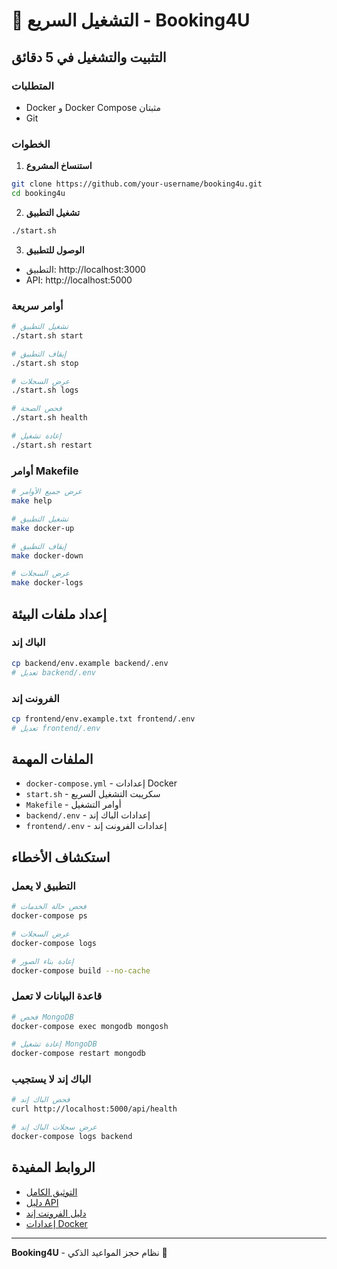 # 🚀 التشغيل السريع - Booking4U

## التثبيت والتشغيل في 5 دقائق

### المتطلبات
- Docker و Docker Compose مثبتان
- Git

### الخطوات

1. **استنساخ المشروع**
```bash
git clone https://github.com/your-username/booking4u.git
cd booking4u
```

2. **تشغيل التطبيق**
```bash
./start.sh
```

3. **الوصول للتطبيق**
- التطبيق: http://localhost:3000
- API: http://localhost:5000

### أوامر سريعة

```bash
# تشغيل التطبيق
./start.sh start

# إيقاف التطبيق
./start.sh stop

# عرض السجلات
./start.sh logs

# فحص الصحة
./start.sh health

# إعادة تشغيل
./start.sh restart
```

### أوامر Makefile

```bash
# عرض جميع الأوامر
make help

# تشغيل التطبيق
make docker-up

# إيقاف التطبيق
make docker-down

# عرض السجلات
make docker-logs
```

## إعداد ملفات البيئة

### الباك إند
```bash
cp backend/env.example backend/.env
# تعديل backend/.env
```

### الفرونت إند
```bash
cp frontend/env.example.txt frontend/.env
# تعديل frontend/.env
```

## الملفات المهمة

- `docker-compose.yml` - إعدادات Docker
- `start.sh` - سكريبت التشغيل السريع
- `Makefile` - أوامر التشغيل
- `backend/.env` - إعدادات الباك إند
- `frontend/.env` - إعدادات الفرونت إند

## استكشاف الأخطاء

### التطبيق لا يعمل
```bash
# فحص حالة الخدمات
docker-compose ps

# عرض السجلات
docker-compose logs

# إعادة بناء الصور
docker-compose build --no-cache
```

### قاعدة البيانات لا تعمل
```bash
# فحص MongoDB
docker-compose exec mongodb mongosh

# إعادة تشغيل MongoDB
docker-compose restart mongodb
```

### الباك إند لا يستجيب
```bash
# فحص الباك إند
curl http://localhost:5000/api/health

# عرض سجلات الباك إند
docker-compose logs backend
```

## الروابط المفيدة

- [التوثيق الكامل](README.md)
- [دليل API](backend/README.md)
- [دليل الفرونت إند](frontend/README.md)
- [إعدادات Docker](docker-compose.yml)

---

**Booking4U** - نظام حجز المواعيد الذكي 🚀
